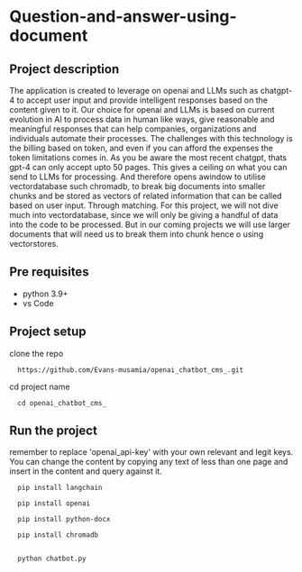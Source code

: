# Question-and-answer-using-document

## Project description
The application is created to leverage on openai and LLMs such as chatgpt-4 to accept user input and provide intelligent responses based on the content  given to it.
Our choice for openai and LLMs is based on current evolution in AI to process data in human like ways, give reasonable and meaningful responses that can help companies, organizations and individuals automate their processes.
The challenges with this technology is the billing based on token, and even if you can afford the expenses the token limitations comes in. As you be aware the most recent chatgpt, thats gpt-4 can only accept upto 50 pages. This gives a ceiling on what you can send to LLMs for processing. And therefore opens awindow to utilise  vectordatabase such chromadb, to break big documents into smaller chunks  and be stored as vectors of related information that can be called based on user input. Through matching.
For this project, we will not dive much into vectordatabase, since we will only be giving a handful of data into the code to be processed. But in our coming projects we will use larger documents that will need us to break them into chunk hence o using vectorstores.

## Pre requisites
- python 3.9+
- vs Code

## Project setup

clone the repo

```
  https://github.com/Evans-musamia/openai_chatbot_cms_.git
```

cd project name

```
  cd openai_chatbot_cms_
```


## Run the project
remember to replace 'openai_api-key' with your own relevant and legit keys.
You can change the content by copying any text of less than one page and insert in the content and query against it.

```
  pip install langchain
```

```
  pip install openai
```

```
  pip install python-docx
```
```
  pip install chromadb
```



```

  python chatbot.py
```

